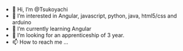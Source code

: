 - 👋 Hi, I’m @Tsukoyachi
- 👀 I’m interested in Angular, javascript, python, java, html5/css and arduino
- 🌱 I’m currently learning Angular
- 💞️ I’m looking for an apprenticeship of 3 year.
- 📫 How to reach me ...

<!---
Tsukoyachi/Tsukoyachi is a ✨ special ✨ repository because its `README.md` (this file) appears on your GitHub profile.
You can click the Preview link to take a look at your changes.
--->
